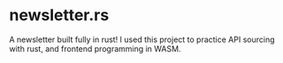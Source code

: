 # newsletter.rs
A newsletter built fully in rust! I used this project to practice API sourcing with rust, and frontend programming in WASM.
